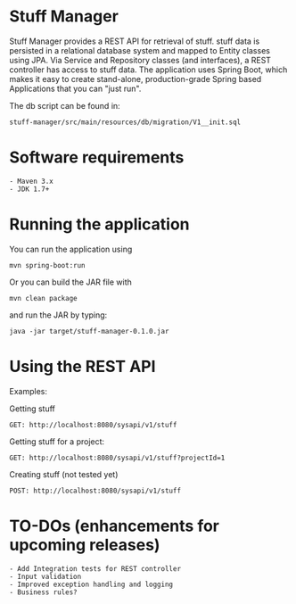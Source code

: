Stuff Manager
===================
Stuff Manager provides a REST API for retrieval of stuff.
stuff data is persisted in a relational database system and mapped to Entity classes
using JPA. Via Service and Repository classes (and interfaces), a REST controller
has access to stuff data.
The application uses Spring Boot, which makes it easy to create stand-alone,
production-grade Spring based Applications that you can "just run".

<DESCRIBE DATA MODEL HERE>

The db script can be found in:

    stuff-manager/src/main/resources/db/migration/V1__init.sql

Software requirements
=====================

    - Maven 3.x
    - JDK 1.7+

Running the application
=======================
You can run the application using

    mvn spring-boot:run

Or you can build the JAR file with

    mvn clean package

and run the JAR by typing:

    java -jar target/stuff-manager-0.1.0.jar

Using the REST API
==================
Examples:

Getting stuff

    GET: http://localhost:8080/sysapi/v1/stuff

Getting stuff for a project:

    GET: http://localhost:8080/sysapi/v1/stuff?projectId=1

Creating stuff (not tested yet)

    POST: http://localhost:8080/sysapi/v1/stuff


TO-DOs (enhancements for upcoming releases)
===========================================

    - Add Integration tests for REST controller
    - Input validation
    - Improved exception handling and logging
    - Business rules?


